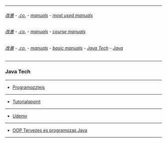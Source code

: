 
---

###### [改善](https://github.com/ttltrk/0C/blob/master/README.MD) - [.co.](https://github.com/ttltrk/PRG/blob/master/CODING.MD) - [manuals](https://github.com/ttltrk/PRG/blob/master/MAN.MD) - [most used manuals](https://github.com/ttltrk/PRG/blob/master/MUM.MD)

###### [改善](https://github.com/ttltrk/0C/blob/master/README.MD) - [.co.](https://github.com/ttltrk/PRG/blob/master/CODING.MD) - [manuals](https://github.com/ttltrk/PRG/blob/master/MAN.MD) - [course manuals](https://github.com/ttltrk/PRG/blob/master/COUR_MAN.MD)

###### [改善](https://github.com/ttltrk/0C/blob/master/README.MD) - [.co.](https://github.com/ttltrk/PRG/blob/master/CODING.MD) - [manuals](https://github.com/ttltrk/PRG/blob/master/MAN.MD) - [basic manuals](https://github.com/ttltrk/PRG/blob/master/MANUALS.MD) - [Java Tech](https://github.com/ttltrk/PRG/blob/master/JAVA/DOC/JT/JT.MD) - [Java](https://github.com/ttltrk/PRG/blob/master/JAVA/DOC/OJM/OJM.MD)

---

### Java Tech

---

* [Programozzteis](https://github.com/ttltrk/PRG/blob/master/JAVA/DOC/BJM/TOMI/JJ.MD)

---

* [Tutorialspoint](https://github.com/ttltrk/PRG/blob/master/JAVA/DOC/CM/TTP.MD)

---

* [Udemy](https://github.com/ttltrk/PRG/blob/master/JAVA/DOC/CM/UDEMY.MD)

---

* [OOP Tervezes es programozas Java](https://github.com/ttltrk/PRG/blob/master/JAVA/DOC/OOPJAVA/OOPJAVA.MD)

---
